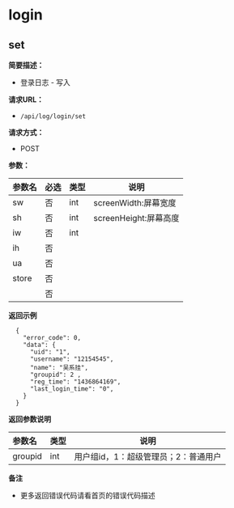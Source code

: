 # login

## set
    
**简要描述：** 

- 登录日志 - 写入

**请求URL：** 
- ` /api/log/login/set `
  
**请求方式：**
- POST 

**参数：** 

|参数名|必选|类型|说明|
|:----|:---|:-----|-----|
|sw |否|int |screenWidth:屏幕宽度   |
|sh |否|int |screenHeight:屏幕高度  |
|iw |否|int | |
|ih |否| | |
|ua |否| | |
|store |否| | |
| |否| | |

 **返回示例**

``` 
  {
    "error_code": 0,
    "data": {
      "uid": "1",
      "username": "12154545",
      "name": "吴系挂",
      "groupid": 2 ,
      "reg_time": "1436864169",
      "last_login_time": "0",
    }
  }
```

 **返回参数说明** 

|参数名|类型|说明|
|:-----  |:-----|-----                           |
|groupid |int   |用户组id，1：超级管理员；2：普通用户  |

 **备注** 

- 更多返回错误代码请看首页的错误代码描述





